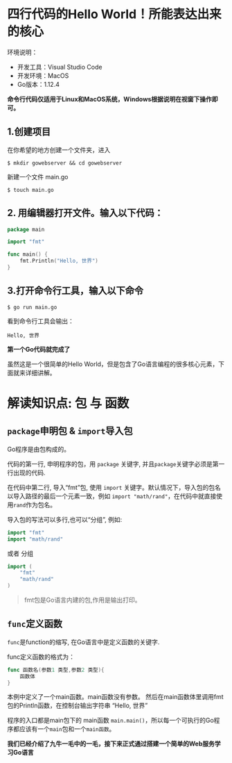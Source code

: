 # 四行代码的Hello World！所能表达出来的核心

环境说明：

* 开发工具：Visual Studio Code 
* 开发环境：MacOS
* Go版本：1.12.4

**命令行代码仅适用于Linux和MacOS系统，Windows根据说明在视窗下操作即可。**

## 1.创建项目

在你希望的地方创建一个文件夹，进入

`$ mkdir gowebserver && cd gowebserver `

新建一个文件 main.go

`$ touch main.go`

## 2. 用编辑器打开文件。输入以下代码：

```go
package main

import "fmt"

func main() {
    fmt.Println("Hello, 世界")
}

```

## 3.打开命令行工具，输入以下命令

`$ go run main.go`

看到命令行工具会输出：

`Hello, 世界`

**第一个Go代码就完成了**

虽然这是一个很简单的Hello World，但是包含了Go语言编程的很多核心元素，下面就来详细讲解。

# 解读知识点: 包 与 函数


## `package`申明包 & `import`导入包

Go程序是由包构成的。

代码的第一行, 申明程序的包，用 `package` 关键字, 并且`package`关键字必须是第一行出现的代码. 

在代码中第二行, 导入“fmt”包, 使用 `import` 关键字。默认情况下，导入包的包名以导入路径的最后一个元素一致，例如 `import "math/rand"`，在代码中就直接使用`rand`作为包名。

导入包的写法可以多行,也可以“分组”, 例如:

```go
import "fmt"
import "math/rand"
```
或者 分组

```go
import (
    "fmt"
    "math/rand"
)
```

> fmt包是Go语言内建的包,作用是输出打印。


## `func`定义函数

`func`是function的缩写, 在Go语言中是定义函数的关键字. 

func定义函数的格式为：

```go
func 函数名(参数1 类型,参数2 类型){
    函数体
}
```

本例中定义了一个main函数。main函数没有参数。
然后在main函数体里调用fmt包的Println函数，在控制台输出字符串 “Hello, 世界”

程序的入口都是main包下的 main函数 `main.main()`，所以每一个可执行的Go程序都应该有一个`main`包和一个`main函数`。


**我们已经介绍了九牛一毛中的一毛，接下来正式通过搭建一个简单的Web服务学习Go语言**